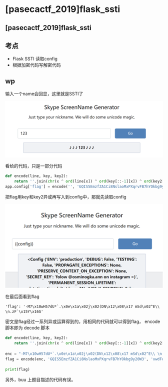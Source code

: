 # \[pasecactf\_2019]flask\_ssti

## \[pasecactf\_2019]flask\_ssti <a href="#2671280054" id="2671280054"></a>

## 考点

* Flask SSTI 读取config
* 根据加密代码写解密代码

## wp

输入一个name会回显，这里就是SSTI了

![](<../../.gitbook/assets/image (29) (1).png>)

看给的代码，只是一部分代码

```python
def encode(line, key, key2):
    return ''.join(chr(x ^ ord(line[x]) ^ ord(key[::-1][x]) ^ ord(key2[x])) for x in range(len(line)))
app.config['flag'] = encode('', 'GQIS5EmzfZA1Ci8NslaoMxPXqrvFB7hYOkbg9y20W3', 'xwdFqMck1vA0pl7B8WO3DrGLma4sZ2Y6ouCPEHSQVT')
```

把flag用key和key2异或再写入到config中，那就先读取config

![](<../../.gitbook/assets/image (17).png>)

在最后面看到flag

```
'flag': '-M7\x10wH57dU*`.\x0e\x1a\x02j\x02(DN\x12\x08\x17 mSd\x02^E\\ \n.zF`\x15Y\x16G'
```

密文是flag经过一系列异或运算得到的，用相同的代码就可以得到flag， encode 脚本即为 decode 脚本

```python
def encode(line, key, key2):
    return ''.join(chr(x ^ ord(line[x]) ^ ord(key[::-1][x]) ^ ord(key2[x])) for x in range(len(line)))

enc = "-M7\x10wH57dU*`.\x0e\x1a\x02j\x02(DN\x12\x08\x17 mSd\x02^E\\ \n.zF`\x15Y\x16G"
flag = encode(enc, 'GQIS5EmzfZA1Ci8NslaoMxPXqrvFB7hYOkbg9y20W3', 'xwdFqMck1vA0pl7B8WO3DrGLma4sZ2Y6ouCPEHSQVT')

print(flag)
```

另外，buu 上题目描述的代码有误。
